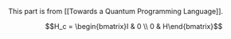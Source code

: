 This part is from [[Towards a Quantum Programming Language]]. 

$$H_c = \begin{bmatrix}I & 0 \\ 0 & H\end{bmatrix}$$
